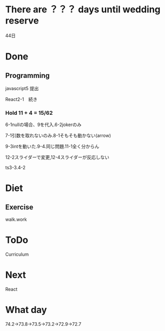 # There are ？？？ days until wedding reserve

44日

# Done

## Programming

javascript5 提出

React2-1　続き

### Hold 11 + 4 = 15/62

6-1nullの場合、9を代入.6-2jokerのみ

7-1引数を取れないのみ.8-1そもそも動かない(arrow)

9-3intを動いた.9-4.同じ問題.11-1全く分からん

12-2スライダーで変更,12-4スライダーが反応しない

ts3-3.4-2

# Diet

## Exercise 

walk.work

# ToDo

Curriculum

# Next

React

# What day

74.2→73.8→73.5→73.2→72.9→72.7
